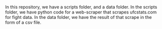 In this repository, we have a scripts folder, and a data folder. 
In the scripts folder, we have python code for a web-scraper that scrapes ufcstats.com for fight data. 
In the data folder, we have the result of that scrape in the form of a csv file.

